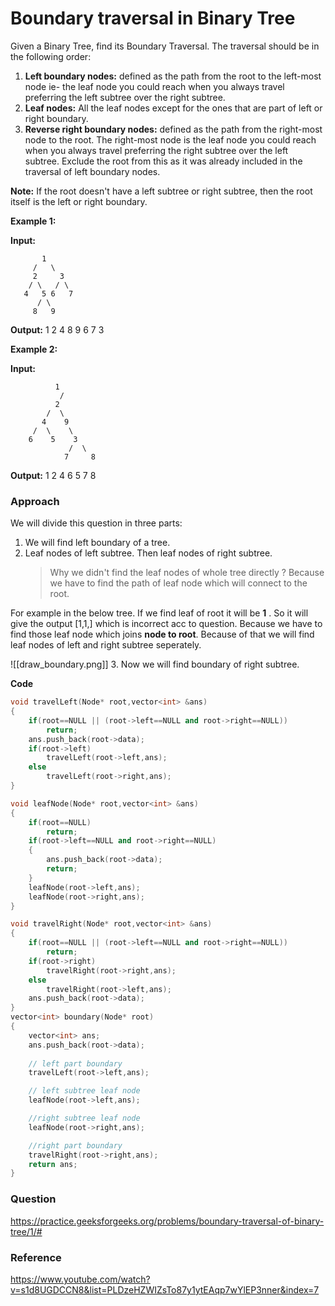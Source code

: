 # Boundary traversal in Binary Tree

Given a Binary Tree, find its Boundary Traversal. The traversal should be in the following order: 

1.  **Left boundary nodes:** defined as the path from the root to the left-most node ie- the leaf node you could reach when you always travel preferring the left subtree over the right subtree. 
2.  **Leaf nodes:** All the leaf nodes except for the ones that are part of left or right boundary.
3.  **Reverse right boundary nodes:** defined as the path from the right-most node to the root. The right-most node is the leaf node you could reach when you always travel preferring the right subtree over the left subtree. Exclude the root from this as it was already included in the traversal of left boundary nodes.

**Note:** If the root doesn't have a left subtree or right subtree, then the root itself is the left or right boundary.


**Example 1:**

**Input:** 
```
	   1 
	 /   \
     2     3 
	/ \   / \ 
   4   5 6   7
      / \
     8   9 
 ```
 
 **Output:** 1 2 4 8 9 6 7 3
 
 **Example 2:**

**Input:**
 ```
 		   1
           / 
          2
        /  \
       4    9
     /  \    \
    6    5    3
             /  \
            7     8  
```

**Output:** 1 2 4 6 5 7 8

### Approach

We will divide this question in three parts:
1. We will find left boundary of a tree.
2. Leaf nodes of left subtree. Then leaf nodes of right subtree.
	> Why we didn't find the leaf nodes of whole tree directly ?
	> Because we have to find the path of leaf node which will connect to the root.
	
For example in the below tree. If we find leaf of root it will be **1** . So it will give the output [1,1,] which is incorrect acc to question. Because we have to find those leaf node which joins **node to root**.  Because of that we will find leaf nodes of left and right subtree seperately.

![[draw_boundary.png]]
 3. Now we will find boundary of right subtree.

**Code**

```C++
void travelLeft(Node* root,vector<int> &ans)
{
    if(root==NULL || (root->left==NULL and root->right==NULL))
        return;
    ans.push_back(root->data);
    if(root->left)
        travelLeft(root->left,ans);
    else
        travelLeft(root->right,ans);
}

void leafNode(Node* root,vector<int> &ans)
{
    if(root==NULL)
        return;
    if(root->left==NULL and root->right==NULL)
    {
        ans.push_back(root->data);
        return;
    }
    leafNode(root->left,ans);
    leafNode(root->right,ans);
}

void travelRight(Node* root,vector<int> &ans)
{
    if(root==NULL || (root->left==NULL and root->right==NULL))
        return;
    if(root->right)
        travelRight(root->right,ans);
    else
        travelRight(root->left,ans);
    ans.push_back(root->data);
}
vector<int> boundary(Node* root)
{
    vector<int> ans;
    ans.push_back(root->data);
    
    // left part boundary
    travelLeft(root->left,ans);

    // left subtree leaf node
    leafNode(root->left,ans);

    //right subtree leaf node
    leafNode(root->right,ans);

    //right part boundary
    travelRight(root->right,ans);
    return ans; 
}
```

### Question

https://practice.geeksforgeeks.org/problems/boundary-traversal-of-binary-tree/1/#


### Reference
https://www.youtube.com/watch?v=s1d8UGDCCN8&list=PLDzeHZWIZsTo87y1ytEAqp7wYlEP3nner&index=7